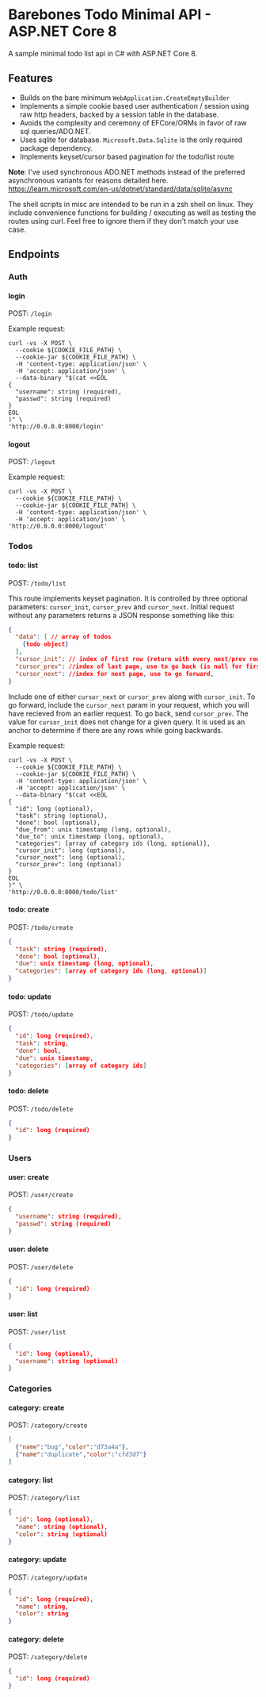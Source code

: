 # Barebones Todo Minimal API - ASP.NET Core 8

A sample minimal todo list api in C# with ASP.NET Core 8. 

## Features
+ Builds on the bare minimum `WebApplication.CreateEmptyBuilder`
+ Implements a simple cookie based user authentication / session using raw http
headers, backed by a session table in the database.
+ Avoids the complexity and ceremony of EFCore/ORMs in favor of raw sql queries/ADO.NET.
+ Uses sqlite for database. `Microsoft.Data.Sqlite` is the only required package dependency. 
+ Implements keyset/cursor based pagination for the todo/list route 

**Note**: I've used synchronous ADO.NET methods instead of 
the preferred asynchronous variants for reasons detailed here. 
https://learn.microsoft.com/en-us/dotnet/standard/data/sqlite/async

The shell scripts in misc are intended to be run in a zsh shell on linux. They
include convenience functions for building / executing as well as testing the
routes using curl. Feel free to ignore them if they don't match your use case.

## Endpoints

### Auth

#### login
POST: `/login`

Example request:
```shell
curl -vs -X POST \
  --cookie ${COOKIE_FILE_PATH} \
  --cookie-jar ${COOKIE_FILE_PATH} \
  -H 'content-type: application/json' \
  -H 'accept: application/json' \
  --data-binary "$(cat <<EOL
{
  "username": string (required),
  "passwd": string (required)
}
EOL
)" \
'http://0.0.0.0:8000/login'

```

#### logout
POST: `/logout`

Example request:
```shell
curl -vs -X POST \
  --cookie ${COOKIE_FILE_PATH} \
  --cookie-jar ${COOKIE_FILE_PATH} \
  -H 'content-type: application/json' \
  -H 'accept: application/json' \
'http://0.0.0.0:8000/logout'

```

### Todos

#### todo: list
POST: `/todo/list`

This route implements keyset pagination. It is controlled by three optional
parameters: `cursor_init`, `cursor_prev` and `cursor_next`. Initial 
request without any parameters returns a JSON response something like this:
```json
{
  "data": [ // array of todos
    {todo object}
  ],
  "cursor_init": // index of first row (return with every next/prev request),
  "cursor_prev": //index of last page, use to go back (is null for first page)
  "cursor_next": //index for next page, use to go forward,
}
```
Include one of either `cursor_next` or `cursor_prev` along with `cursor_init`.
To go forward, include the `cursor_next` param in your request, which you
will have recieved from an earlier request. To go back, send `cursor_prev`.
The value for `cursor_init` does not change for a given query. It is used as an
anchor to determine if there are any rows while going backwards.

Example request:
```shell
curl -vs -X POST \
  --cookie ${COOKIE_FILE_PATH} \
  --cookie-jar ${COOKIE_FILE_PATH} \
  -H 'content-type: application/json' \
  -H 'accept: application/json' \
  --data-binary "$(cat <<EOL
{
  "id": long (optional),
  "task": string (optional),
  "done": bool (optional),
  "due_from": unix timestamp (long, optional),
  "due_to": unix timestamp (long, optional),
  "categories": [array of category ids (long, optional)],
  "cursor_init": long (optional),
  "cursor_next": long (optional),
  "cursor_prev": long (optional)
}
EOL
)" \
'http://0.0.0.0:8000/todo/list'

```

#### todo: create
POST: `/todo/create`

```json
{
  "task": string (required),
  "done": bool (optional),
  "due": unix timestamp (long, optional),
  "categories": [array of category ids (long, optional)]
}
```

#### todo: update
POST: `/todo/update`

```json
{
  "id": long (required),
  "task": string,
  "done": bool,
  "due": unix timestamp,
  "categories": [array of category ids]
}
```

#### todo: delete
POST: `/todo/delete`

```json
{
  "id": long (required)
}
```

### Users

#### user: create
POST: `/user/create`

```json
{
  "username": string (required),
  "passwd": string (required)
}
```

#### user: delete
POST: `/user/delete`

```json
{
  "id": long (required)
}
```
#### user: list
POST: `/user/list`

```json
{
  "id": long (optional),
  "username": string (optional)
}
```

### Categories

#### category: create
POST: `/category/create`

```json
[
  {"name":"bug","color":"d73a4a"},
  {"name":"duplicate","color":"cfd3d7"}
]
```

#### category: list
POST: `/category/list`

```json
{
  "id": long (optional),
  "name": string (optional),
  "color": string (optional)
}
```

#### category: update
POST: `/category/update`

```json
{
  "id": long (required),
  "name": string,
  "color": string
}
```

#### category: delete
POST: `/category/delete`

```json
{
  "id": long (required)
}
```
